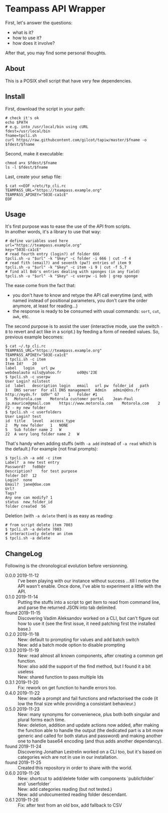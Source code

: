 # Teampass API Wrapper

First, let's answer the questions:
- what is it?
- how to use it?
- how does it involve?

After that, you may find some personal thoughts.

## About

This is a POSIX shell script that have very few dependencies.

## Install

First, download the script in your path:
```shell
# check it's ok
echo $PATH
# e.g. into /usr/local/bin using cURL
fdest=/usr/local/bin
fname=tpcli.sh
curl https//raw.githubcontent.com/gilcot/tapiw/master/$fname -o $fdest/$fname
```
Second, make it executable:
```shell
chmod a+x $fdest/$fname
ls -l $fdest/$fname
```
Last, create your setup file:
```shell
$ cat <<EOF >/etc/tp_cli.rc
TEAMPASS_URL="https://teampass.example.org"
TEAMPASS_APIKEY="503E-ca1cE"
EOF
```

## Usage

It's first purpose was to ease the use of the API from scripts.  
In another words, it's a library to use that way:
```shell
# define variables used here
url="https://teampass.example.org"
key="503E-ca1cE"
# read fourth entry (login?) of folder 666
tpcli.sh -u "$url" -k "$key" -c folder -i 666 | cut -f 4
# read fith (email?) and seventh (pw?) entries of item 9
tpcli.sh -u "$url" -k "$key" -c item -i 9 | cut -f 5,7
# find all Bob's entries dealing with sponges (in any field)
tpcli.sh -u "$url" -k "$key" -c userpw -i bob | grep sponge
```
The ease come from the fact that:
- you don't have to know and retype the API call everytime
(and, with named instead of positional parameters, you don't
care the order anymore, at least for reading&hellip;)
- the response is ready to be consumed with usual commands:
`sort`, `cut`, `awk`, etc.

The second purpose is to assist the user (interactive mode, use
the switch `-B` to revert and act like in a script.) by feeding
a form of needed values. So, previous example becomes:
```
$ cat ~/.tp_cli.rc
TEAMPASS_URL="https://teampass.example.org"
TEAMPASS_APIKEY="503E-ca1cE"
$ tpcli.sh -c item
Item Id?	20
label	login	url	pw
webdealauto	nils@yahoo.fr		od0@s'23E
$ tpcli.sh -c userpw
User Login?	nilstest
id	label	description	login	email	url	pw	folder_id	path
1	DNS server	For all DNS management	Admin	admin@dns.fr	http://mydn.fr	Ud9r^ G7	1	Folder #1
5	Motorola.com	Motorola customer portal	Jean-Paul	jp.maurice@gmail.com	https://www.motorola.com	Motorola.com	2	F2 - my new folder
$ tpcli.sh -c userfolders
User Login?	test
id	title	level	access_type
2	My new folder	1	NONE
5	Sub folder name	2	W
22	A very long folder name	2	W
```
That's handy when adding stuffs (with `-a add` instead of `-a read` which
is the default.) For example (not final prompts):
```
$ tpcli.sh -a add -c item
Label?	a new test entry
Password?	fo0b@r
Description?	for test purpose
folder Id?	12
Login?	none
Email?	jane@doe.com
Url?
Tags?
Any one can modify?	1
status	new_folder_id
folder created	56
```

Deletion (with `-a delete` then) is as easy as reading:
```
# from script delete item 7003
$ tpcli.sh -a delete 7003
# interactively delete an item
$ tpcli.sh -a delete
```

## ChangeLog

Following is the chronological evolution before versionning.

<dl>
<dt>0.0.0 2019-11-12</dt>
<dd>I've been playing with our instance without success
&hellip;till I notice the API wasn't enable. Once done,
I've able to experiment a little with the API.</dd>
<dt>0.1.0 2019-11-14</dt>
<dd>Putting the stuffs into a script to get item to read from
command line, and parse the returned JSON into tab delimited.</dd>
<dt>found 2019-11-15</dt>
<dd>Discovering Vadim Aleksandov worked on a CLI, but can't figure
out how to use it (see the first issue, it need patching first the
installed base.)</dd>
<dt>0.2.0 2019-11-18</dt>
<dd>New: default to prompting for values and add batch switch</dd>
<dd>New: add a batch mode option to disable prompting</dd>
<dt>0.3.0 2019-11-19</dt>
<dd>New: read almost all known components, after creating a common
get function.</dd>
<dd>Now: also add the support of the find method, but I found it a
bit useless</dd>
<dd>New: shared function to pass multiple Ids</dd>
<dt>0.3.1 2019-11-20</dt>
<dd>Fix: rework on get function to handle errors too.</dd>
<dt>0.4.0 2019-11-22</dt>
<dd>New: made a prompt and fail functions and refactorised the code
(it low the final size while providing a consistant behavieur.) </dd>
<dt>0.5.0 2019-11-23</dt>
<dd>New: many synonyms for convenienece, plus both both singular and
plural forms each time.</dd>
<dd>New: deletion, addition and update actions now added, after making
the function able to handle the output (the dedicated part is a bit more
generic and called for both status and password) and making another one
to handle base64 encoding (and thus adds another dependancy).</dd>
<dt>found 2019-11-24</dt>
<dd>Discovering Jonathan Lestrelin worked on a CLI too, but it's based
on categories wich are not in use in our installation.</dd>
<dt>found 2019-11-25</dt>
<dd>Created this repository in order to share with the world.</dd>
<dt>0.6.0 2019-11-26</dt>
<dd>New: shortcut to add/delete folder with components
`publicfolder` and `userfolder` </dd>
<dd>New: add categories reading (but not tested.)</dd>
<dd>New: add undocumented reading folder descendant.</dd>
<dt>0.6.1 2019-11-26</dt>
<dd>Fix: after test from an old box, add fallback to CSV</dd>


